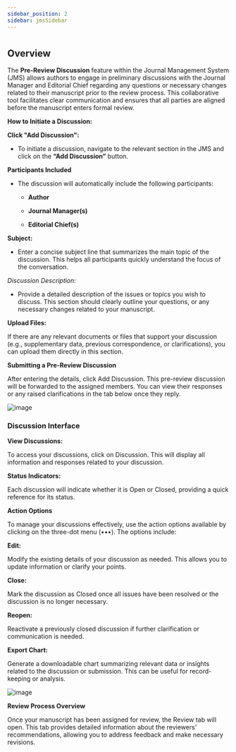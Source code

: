 ```yaml
---
sidebar_position: 2
sidebar: jmsSidebar
---
```


#

## **Overview**

The **Pre-Review Discussion** feature within the Journal Management System (JMS) allows authors to engage in preliminary discussions with the Journal Manager and Editorial Chief regarding any questions or necessary changes related to their manuscript prior to the review process. This collaborative tool facilitates clear communication and ensures that all parties are aligned before the manuscript enters formal review.

**How to Initiate a Discussion:**

**Click "Add Discussion":**

- To initiate a discussion, navigate to the relevant section in the JMS and click on the **“Add Discussion”** button.

**Participants Included**

- The discussion will automatically include the following participants:

  - **Author**

  - **Journal Manager(s)**

  - **Editorial Chief(s)**

**Subject:**

- Enter a concise subject line that summarizes the main topic of the discussion. This helps all participants quickly understand the focus of the conversation.

_Discussion Description:_

- Provide a detailed description of the issues or topics you wish to discuss. This section should clearly outline your questions, or any necessary changes related to your manuscript.

**Upload Files:**

If there are any relevant documents or files that support your discussion (e.g., supplementary data, previous correspondence, or clarifications), you can upload them directly in this section.

**Submitting a Pre-Review Discussion**

After entering the details, click Add Discussion. This pre-review discussion will be forwarded to the assigned members. You can view their responses or any raised clarifications in the tab below once they reply.

![image](https://cdn.kryoni.com/kryoni-docs/images/pre-review-discussion.png)

### **Discussion Interface**

**View Discussions:**

To access your discussions, click on Discussion. This will display all information and responses related to your discussion.

**Status Indicators:**

Each discussion will indicate whether it is Open or Closed, providing a quick reference for its status.

**Action Options**

To manage your discussions effectively, use the action options available by clicking on the three-dot menu (•••). The options include:

**Edit:**

Modify the existing details of your discussion as needed. This allows you to update information or clarify your points.

**Close:**

Mark the discussion as Closed once all issues have been resolved or the discussion is no longer necessary.

**Reopen:**

Reactivate a previously closed discussion if further clarification or communication is needed.

**Export Chart:**

Generate a downloadable chart summarizing relevant data or insights related to the discussion or submission. This can be useful for record-keeping or analysis.

![image](https://cdn.kryoni.com/kryoni-docs/images/reviewproduction.png)

**Review Process Overview**

Once your manuscript has been assigned for review, the Review tab will open. This tab provides detailed information about the reviewers' recommendations, allowing you to address feedback and make necessary revisions.
